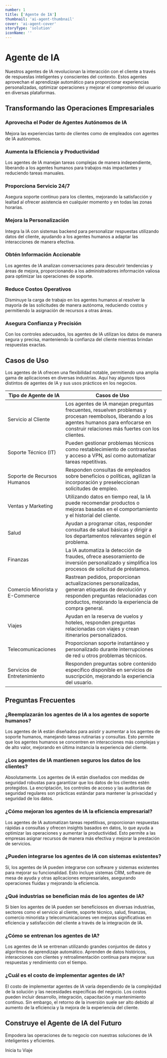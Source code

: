 ```yaml
---
number: 1
title: ['Agente de IA']
thumbnail: 'ai-agent-thumbnail'
cover: 'ai-agent-cover'
storyType: 'solution'
iconName: ''
---
```


# Agente de IA

Nuestros agentes de IA revolucionan la interacción con el cliente a través de respuestas inteligentes y conscientes del contexto. Estos agentes aprovechan el aprendizaje automático para proporcionar experiencias personalizadas, optimizar operaciones y mejorar el compromiso del usuario en diversas plataformas.

## Transformando las Operaciones Empresariales

### Aprovecha el Poder de Agentes Autónomos de IA

Mejora las experiencias tanto de clientes como de empleados con agentes de IA autónomos.

### Aumenta la Eficiencia y Productividad

Los agentes de IA manejan tareas complejas de manera independiente, liberando a los agentes humanos para trabajos más impactantes y reduciendo tareas manuales.

### Proporciona Servicio 24/7

Asegura soporte continuo para los clientes, mejorando la satisfacción y lealtad al ofrecer asistencia en cualquier momento y en todas las zonas horarias.

### Mejora la Personalización

Integra la IA con sistemas backend para personalizar respuestas utilizando datos del cliente, ayudando a los agentes humanos a adaptar las interacciones de manera efectiva.

### Obtén Información Accionable

Los agentes de IA analizan conversaciones para descubrir tendencias y áreas de mejora, proporcionando a los administradores información valiosa para optimizar las operaciones de soporte.

### Reduce Costos Operativos

Disminuye la carga de trabajo en los agentes humanos al resolver la mayoría de las solicitudes de manera autónoma, reduciendo costos y permitiendo la asignación de recursos a otras áreas.

### Asegura Confianza y Precisión

Con los controles adecuados, los agentes de IA utilizan los datos de manera segura y precisa, manteniendo la confianza del cliente mientras brindan respuestas exactas.

## Casos de Uso

Los agentes de IA ofrecen una flexibilidad notable, permitiendo una amplia gama de aplicaciones en diversas industrias. Aquí hay algunos tipos distintos de agentes de IA y sus usos prácticos en los negocios.

| Tipo de Agente de IA | Casos de Uso |
|----|----|
| Servicio al Cliente | Los agentes de IA manejan preguntas frecuentes, resuelven problemas y procesan reembolsos, liberando a los agentes humanos para enfocarse en construir relaciones más fuertes con los clientes. |
| Soporte Técnico (IT) | Pueden gestionar problemas técnicos como restablecimiento de contraseñas y acceso a VPN, así como automatizar tareas repetitivas. |
| Soporte de Recursos Humanos | Responden consultas de empleados sobre beneficios o políticas, agilizan la incorporación y preseleccionan solicitudes de empleo. |
| Ventas y Marketing | Utilizando datos en tiempo real, la IA puede recomendar productos o mejoras basadas en el comportamiento y el historial del cliente. |
| Salud | Ayudan a programar citas, responder consultas de salud básicas y dirigir a los departamentos relevantes según el problema. |
| Finanzas | La IA automatiza la detección de fraudes, ofrece asesoramiento de inversión personalizado y simplifica los procesos de solicitud de préstamos. |
| Comercio Minorista y E-Commerce | Rastrean pedidos, proporcionan actualizaciones personalizadas, generan etiquetas de devolución y responden preguntas relacionadas con productos, mejorando la experiencia de compra general. |
| Viajes | Ayudan en la reserva de vuelos y hoteles, responden preguntas relacionadas con viajes y crean itinerarios personalizados. |
| Telecomunicaciones | Proporcionan soporte instantáneo y personalizado durante interrupciones de red u otros problemas técnicos. |
| Servicios de Entretenimiento | Responden preguntas sobre contenido específico disponible en servicios de suscripción, mejorando la experiencia del usuario. |

## Preguntas Frecuentes

### ¿Reemplazarán los agentes de IA a los agentes de soporte humanos?

Los agentes de IA están diseñados para asistir y aumentar a los agentes de soporte humanos, manejando tareas rutinarias y consultas. Esto permite que los agentes humanos se concentren en interacciones más complejas y de alto valor, mejorando en última instancia la experiencia del cliente.

### ¿Los agentes de IA mantienen seguros los datos de los clientes?

Absolutamente. Los agentes de IA están diseñados con medidas de seguridad robustas para garantizar que los datos de los clientes estén protegidos. La encriptación, los controles de acceso y las auditorías de seguridad regulares son prácticas estándar para mantener la privacidad y seguridad de los datos.

### ¿Cómo mejoran los agentes de IA la eficiencia empresarial?

Los agentes de IA automatizan tareas repetitivas, proporcionan respuestas rápidas a consultas y ofrecen insights basados en datos, lo que ayuda a optimizar las operaciones y aumentar la productividad. Esto permite a las empresas asignar recursos de manera más efectiva y mejorar la prestación de servicios.

### ¿Pueden integrarse los agentes de IA con sistemas existentes?

Sí, los agentes de IA pueden integrarse con software y sistemas existentes para mejorar su funcionalidad. Esto incluye sistemas CRM, software de mesa de ayuda y otras aplicaciones empresariales, asegurando operaciones fluidas y mejorando la eficiencia.

### ¿Qué industrias se benefician más de los agentes de IA?

Si bien los agentes de IA pueden ser beneficiosos en diversas industrias, sectores como el servicio al cliente, soporte técnico, salud, finanzas, comercio minorista y telecomunicaciones ven mejoras significativas en eficiencia y satisfacción del cliente a través de la integración de IA.

### ¿Cómo se entrenan los agentes de IA?

Los agentes de IA se entrenan utilizando grandes conjuntos de datos y algoritmos de aprendizaje automático. Aprenden de datos históricos, interacciones con clientes y retroalimentación continua para mejorar sus respuestas y rendimiento con el tiempo.

### ¿Cuál es el costo de implementar agentes de IA?

El costo de implementar agentes de IA varía dependiendo de la complejidad de la solución y las necesidades específicas del negocio. Los costos pueden incluir desarrollo, integración, capacitación y mantenimiento continuo. Sin embargo, el retorno de la inversión suele ser alto debido al aumento de la eficiencia y la mejora de la experiencia del cliente.

## Construye el Agente de IA del Futuro

Empodera las operaciones de tu negocio con nuestras soluciones de IA inteligentes y eficientes.

Inicia tu Viaje